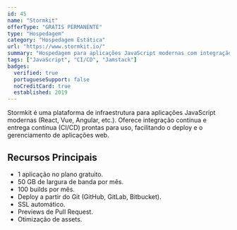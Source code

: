 ```yaml
---
id: 45
name: "Stormkit"
offerType: "GRÁTIS PERMANENTE"
type: "Hospedagem"
category: "Hospedagem Estática"
url: "https://www.stormkit.io/"
summary: "Hospedagem para aplicações JavaScript modernas com integração CI/CD."
tags: ["JavaScript", "CI/CD", "Jamstack"]
badges:
  verified: true
  portugueseSupport: false
  noCreditCard: true
  established: 2019
---
```


Stormkit é uma plataforma de infraestrutura para aplicações JavaScript modernas (React, Vue, Angular, etc.). Oferece integração contínua e entrega contínua (CI/CD) prontas para uso, facilitando o deploy e o gerenciamento de aplicações web.

## Recursos Principais

- 1 aplicação no plano gratuito.
- 50 GB de largura de banda por mês.
- 100 builds por mês.
- Deploy a partir do Git (GitHub, GitLab, Bitbucket).
- SSL automático.
- Previews de Pull Request.
- Otimização de assets.
